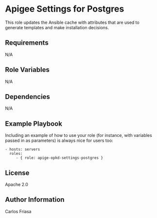 Apigee Settings for Postgres
=========

This role updates the Ansible cache with attributes that are used to generate templates and make 
installation decisions. 

Requirements
------------

N/A

Role Variables
--------------

N/A

Dependencies
------------

N/A

Example Playbook
----------------

Including an example of how to use your role (for instance, with variables passed in as parameters) is always nice for users too:

    - hosts: servers
      roles:
         - { role: apige-opkd-settings-postgres }

License
-------

Apache 2.0

Author Information
------------------

Carlos Friasa